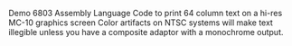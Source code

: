 
Demo 6803 Assembly Language Code to print 64 column text on a hi-res MC-10 graphics screen
Color artifacts on NTSC systems will make text illegible unless you have a composite adaptor
with a monochrome output.  